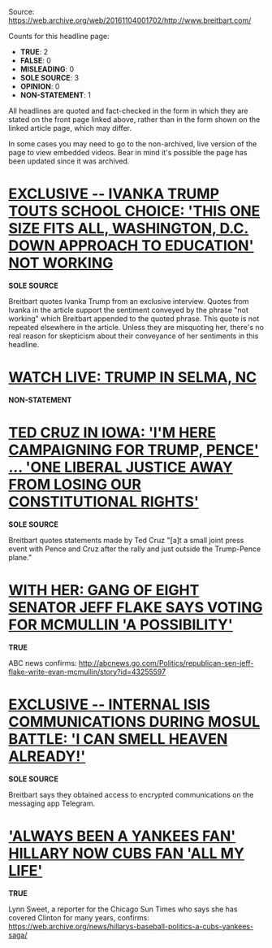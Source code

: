 Source: https://web.archive.org/web/20161104001702/http://www.breitbart.com/

Counts for this headline page:

 * **TRUE**: 2
 * **FALSE**: 0
 * **MISLEADING**: 0
 * **SOLE SOURCE**: 3
 * **OPINION**: 0
 * **NON-STATEMENT**: 1

All headlines are quoted and fact-checked in the form in which they are stated on the front page linked above, rather than in the form shown on the linked article page, which may differ.

In some cases you may need to go to the non-archived, live version of the page to view embedded videos. Bear in mind it's possible the page has been updated since it was archived.

# [EXCLUSIVE -- IVANKA TRUMP TOUTS SCHOOL CHOICE: 'THIS ONE SIZE FITS ALL, WASHINGTON, D.C. DOWN APPROACH TO EDUCATION' NOT WORKING](https://web.archive.org/web/20161104001702/http://www.breitbart.com/)

**SOLE SOURCE**

Breitbart quotes Ivanka Trump from an exclusive interview. Quotes from Ivanka in the article support the sentiment conveyed by the phrase "not working" which Breitbart appended to the quoted phrase. This quote is not repeated elsewhere in the article. Unless they are misquoting her, there's no real reason for skepticism about their conveyance of her sentiments in this headline.

# [WATCH LIVE: TRUMP IN SELMA, NC](http://www.breitbart.com/video/2016/11/03/watch-live-donald-trump-selma-nc/)

**NON-STATEMENT**

# [TED CRUZ IN IOWA: 'I'M HERE CAMPAIGNING FOR TRUMP, PENCE' ... 'ONE LIBERAL JUSTICE AWAY FROM LOSING OUR CONSTITUTIONAL RIGHTS'](https://web.archive.org/web/20161104001702/http://www.breitbart.com/)

**SOLE SOURCE**

Breitbart quotes statements made by Ted Cruz "[a]t a small joint press event with Pence and Cruz after the rally and just outside the Trump-Pence plane."

# [WITH HER: GANG OF EIGHT SENATOR JEFF FLAKE SAYS VOTING FOR MCMULLIN 'A POSSIBILITY'](https://web.archive.org/web/20161104001702/http://www.breitbart.com/2016-presidential-race/2016/11/03/gang-of-eight-senator-jeff-flake-voting-for-evan-mcmullin-over-trump-a-possibility/)

**TRUE**

ABC news confirms: http://abcnews.go.com/Politics/republican-sen-jeff-flake-write-evan-mcmullin/story?id=43255597

# [EXCLUSIVE -- INTERNAL ISIS COMMUNICATIONS DURING MOSUL BATTLE: 'I CAN SMELL HEAVEN ALREADY!'](https://web.archive.org/web/20161105140057/http://www.breitbart.com/jerusalem/2016/11/03/internal-communication-discloses-morale-islamic-state-troops-battle-mosul/)

**SOLE SOURCE**

Breitbart says they obtained access to encrypted communications on the messaging app Telegram.

# ['ALWAYS BEEN A YANKEES FAN' HILLARY NOW CUBS FAN 'ALL MY LIFE'](https://web.archive.org/web/20161108215835/http://www.breitbart.com/sports/2016/11/03/hillary-clinton-cubs-world-series-victory-ive-fan-life/)

**TRUE**

Lynn Sweet, a reporter for the Chicago Sun Times who says she has covered Clinton for many years, confirms: https://web.archive.org/news/hillarys-baseball-politics-a-cubs-yankees-saga/
